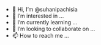 - 👋 Hi, I’m @suhanipachisia
- 👀 I’m interested in ...
- 🌱 I’m currently learning ...
- 💞️ I’m looking to collaborate on ...
- 📫 How to reach me ...

<!---
ravi1970kavita/ravi1970kavita is a ✨ special ✨ repository because its `README.md` (this file) appears on your GitHub profile.
You can click the Preview link to take a look at your changes.
--->
